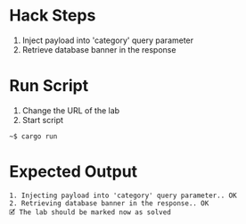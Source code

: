 # Hack Steps

1. Inject payload into 'category' query parameter
2. Retrieve database banner in the response

# Run Script

1. Change the URL of the lab
2. Start script

```
~$ cargo run
```

# Expected Output

```
1. Injecting payload into 'category' query parameter.. OK
2. Retrieving database banner in the response.. OK
🗹 The lab should be marked now as solved
```
